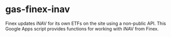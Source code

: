 # gas-finex-inav
Finex updates iNAV for its own ETFs on the site using a non-public API. This Google Apps script provides functions for working with iNAV from Finex.

